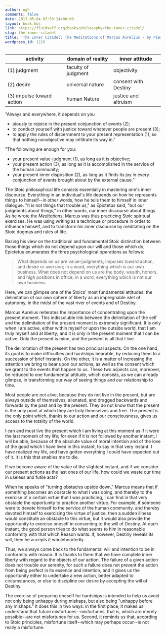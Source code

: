 ```yaml
---
author: ugh
comments: false
date: 2017-05-04 07:50:24+00:00
layout: book.hbs
link: https://fluidself.org/books/philosophy/the-inner-citadel/
slug: the-inner-citadel
title: 'The Inner Citadel: The Meditations of Marcus Aurelius - by Pierre Hadot'
wordpress_id: 1229
---
```


| activity                  | domain of reality   | inner attitude       |
| ------------------------- | ------------------- | -------------------- |
| (1) judgment              | faculty of judgment | objectivity          |
| (2) desire                | universal nature    | consent with Destiny |
| (3) impulse toward action | human Nature        | justice and altruism |

"Always and everywhere, it depends on you

- piously to rejoice in the present conjunction of events (2);
- to conduct yourself with justice toward whatever people are present (3);
- to apply the rules of discernment to your present representation (1), so that nothing nonobjective may infiltrate its way in."

"The following are enough for you:

- your present value-judgment (1), as long as it is objective;
- your present action (3), as long as it is accomplished in the service of the human community;
- your present inner disposition (2), as long as it finds its joy in every conjunction of events brought about by the external cause."

The Stoic philosophical life consists essentially in mastering one's inner discourse. Everything in an individual's life depends on how he represents things to himself--in other words, how he tells them to himself in inner dialogue. "It is not things that trouble us," as Epictetus said, "but our judgments about things," in other words, our inner discourse about things. As he wrote the _Meditations_, Marcus was thus practicing Stoic spiritual exercises. He was using writing as a technique or procedure in order to influence himself, and to transform his inner discourse by meditating on the Stoic dogmas and rules of life.

Basing his view on the traditional and fundamental Stoic distinction between those things which do not depend upon our will and those which do, Epictetus enumerates the three psychological operations as follows:

> What depends on us are value-judgments, impulses toward action, and desire or aversion; in a word, everything which is our own business. What does not depend on us are the body, wealth, honors, and high positions in office; in a word, everything which is not our own business.

Here, we can glimpse one of the Stoics' most fundamental attitudes: the delimitation of our own sphere of liberty as an impregnable islet of autonomy, in the midst of the vast river of events and of Destiny.

Marcus Aurelius reiterates the importance of concentrating upon the present moment. This indissoluble link between the delimitation of the self and the delimitation of the present moment is extremely significant. It is only when I am active, either within myself or upon the outside world, that I am truly myself and at liberty; and it is only in the present moment that I can be active. Only the present is mine, and the present is all that I live.

The delimitation of the present has two principal aspects. On the one hand, its goal is to make difficulties and hardships bearable, by reducing them to a succession of brief instants. On the other, it is a matter of increasing the attention we bring to bear upon our actions, as well as the consent which we grant to the events that happen to us. These two aspects can, moreover, be reduced to one fundamental attitude, which consists, as we can already glimpse, in transforming our way of seeing things and our relationship to time.

Most people are not alive, because they do not live in the present, but are always outside of themselves, alienated, and dragged backwards and forwards by the past and by the present. They do not know that the present is the only point at which they are truly themselves and free. The present is the only point which, thanks to our action and our consciousness, gives us access to the totality of the world.

I can and must live the present which I am living at this moment as if it were the last moment of my life; for even if it is not followed by another instant, I will be able, because of the absolute value of moral intention and of the love of the good which I have lived in this instant, to say in that very instant: I have realized my life, and have gotten everything I could have expected out of it. It is this that enables me to die.

If we become aware of the value of the slightest instant, and if we consider our present actions as the last ones of our life, how could we waste our time in useless and futile acts?

When he speaks of "turning obstacles upside down," Marcus means that if something becomes an obstacle to what I was doing, and thereby to the exercise of a certain virtue that I was practicing, I can find in that very obstacle the opportunity to practice another virtue. For example, if someone were to devote himself to the service of the human community, and thereby devoted himself to exercising the virtue of justice, then a sudden illness would constitute an obstacle to this virtue, but it would also provide the opportunity to exercise oneself in consenting to the will of Destiny. At each instant, the good person tries to do what seems to him in reasonable conformity with that which Reason wants. If, however, Destiny reveals its will, then he accepts it wholeheartedly.

Thus, we always come back to the fundamental will and intention to be in conformity with reason. It is thanks to them that we have complete inner liberty with regard to the objects of our action. The failure of a given action does not trouble our serenity, for such a failure does not prevent the action from being perfect in its essence and intention, and it gives us the opportunity either to undertake a new action, better adapted to circumstances, or else to discipline our desire by accepting the will of Destiny.

The exercise of preparing oneself for hardships is intended to help us avoid not only being unhappy during mishaps, but also being "unhappy before any mishaps." It does this in two ways: in the first place, it makes us understand that future misfortunes--misfortunes, that is, which are merely possible--are not misfortunes for us. Second, it reminds us that, according to Stoic principles, misfortune itself--which may perhaps occur--is not really a misfortune.
